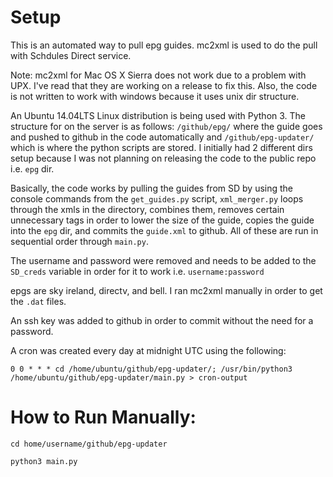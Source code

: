 # Setup

This is an automated way to pull epg guides. mc2xml is used to do the pull with Schdules Direct service. 

Note: mc2xml for Mac OS X Sierra does not work due to a problem with UPX. I've read that they are working on a release to fix this. Also, the code is not written to work with windows because it uses unix dir structure.

An Ubuntu 14.04LTS Linux distribution is being used with Python 3. The structure for on the server is as follows: `/github/epg/` where the guide goes and pushed to github in the code automatically and `/github/epg-updater/` which is where the python scripts are stored. I initially had 2 different dirs setup because I was not planning on releasing the code to the public repo i.e. `epg` dir. 

Basically, the code works by pulling the guides from SD by using the console commands from the `get_guides.py` script, `xml_merger.py` loops through the xmls in the directory, combines them, removes certain unnecessary tags in order to lower the size of the guide, copies the guide into the `epg` dir, and commits the `guide.xml` to github. All of these are run in sequential order through `main.py`.

The username and password were removed and needs to be added to the `SD_creds` variable in order for it to work i.e. `username:password`

epgs are sky ireland, directv, and bell. I ran mc2xml manually in order to get the `.dat` files.

An ssh key was added to github in order to commit without the need for a password.

A cron was created every day at midnight UTC using the following:

`0 0 * * * cd /home/ubuntu/github/epg-updater/; /usr/bin/python3 /home/ubuntu/github/epg-updater/main.py > cron-output`

# How to Run Manually:
`cd home/username/github/epg-updater`

`python3 main.py`
